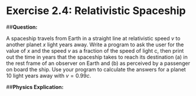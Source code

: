 # **Exercise 2.4: Relativistic Spaceship**

##**Question:**

A spaceship travels from Earth in a straight line at relativistic speed $v$ to another planet $x$ light years away. Write a program to ask the user for the value of $x$ and the speed $v$ as a fraction of the speed of light c, then print out the time in years that the spaceship takes to reach its destination (a) in the rest frame of an observer on Earth and (b) as perceived by a passenger on board the ship. Use your program to calculate the answers for a planet 10 light years away with $v = 0.99c.$

##**Physics Explication:**